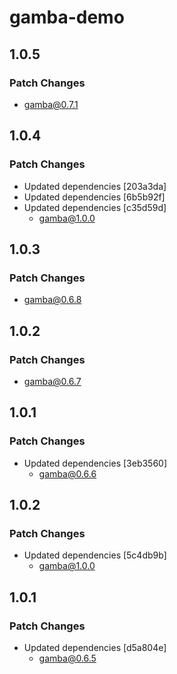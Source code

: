 # gamba-demo

## 1.0.5

### Patch Changes

- gamba@0.7.1

## 1.0.4

### Patch Changes

- Updated dependencies [203a3da]
- Updated dependencies [6b5b92f]
- Updated dependencies [c35d59d]
  - gamba@1.0.0

## 1.0.3

### Patch Changes

- gamba@0.6.8

## 1.0.2

### Patch Changes

- gamba@0.6.7

## 1.0.1

### Patch Changes

- Updated dependencies [3eb3560]
  - gamba@0.6.6

## 1.0.2

### Patch Changes

- Updated dependencies [5c4db9b]
  - gamba@1.0.0

## 1.0.1

### Patch Changes

- Updated dependencies [d5a804e]
  - gamba@0.6.5
